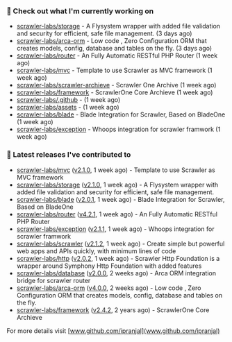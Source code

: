 ### 👷 Check out what I'm currently working on

- [scrawler-labs/storage](https://github.com/scrawler-labs/storage) - A Flysystem wrapper with added file validation and security for efficient, safe file management. (3 days ago)
- [scrawler-labs/arca-orm](https://github.com/scrawler-labs/arca-orm) -  Low code , Zero Configuration ORM that creates models, config, database and tables on the fly. (3 days ago)
- [scrawler-labs/router](https://github.com/scrawler-labs/router) - An Fully Automatic RESTful PHP Router (1 week ago)
- [scrawler-labs/mvc](https://github.com/scrawler-labs/mvc) - Template to use Scrawler as MVC framework (1 week ago)
- [scrawler-labs/scrawler-archieve](https://github.com/scrawler-labs/scrawler-archieve) - Scrawler One Archive (1 week ago)
- [scrawler-labs/framework](https://github.com/scrawler-labs/framework) - ScrawlerOne Core Archieve (1 week ago)
- [scrawler-labs/.github](https://github.com/scrawler-labs/.github) -  (1 week ago)
- [scrawler-labs/assets](https://github.com/scrawler-labs/assets) -  (1 week ago)
- [scrawler-labs/blade](https://github.com/scrawler-labs/blade) - Blade Integration for Scrawler, Based on BladeOne (1 week ago)
- [scrawler-labs/exception](https://github.com/scrawler-labs/exception) - Whoops integration for scrawler framwork (1 week ago)

### 🔭 Latest releases I've contributed to

- [scrawler-labs/mvc](https://github.com/scrawler-labs/mvc) ([v2.1.0](https://github.com/scrawler-labs/mvc/releases/tag/v2.1.0), 1 week ago) - Template to use Scrawler as MVC framework
- [scrawler-labs/storage](https://github.com/scrawler-labs/storage) ([v2.1.0](https://github.com/scrawler-labs/storage/releases/tag/v2.1.0), 1 week ago) - A Flysystem wrapper with added file validation and security for efficient, safe file management.
- [scrawler-labs/blade](https://github.com/scrawler-labs/blade) ([v2.0.1](https://github.com/scrawler-labs/blade/releases/tag/v2.0.1), 1 week ago) - Blade Integration for Scrawler, Based on BladeOne
- [scrawler-labs/router](https://github.com/scrawler-labs/router) ([v4.2.1](https://github.com/scrawler-labs/router/releases/tag/v4.2.1), 1 week ago) - An Fully Automatic RESTful PHP Router
- [scrawler-labs/exception](https://github.com/scrawler-labs/exception) ([v2.1.1](https://github.com/scrawler-labs/exception/releases/tag/v2.1.1), 1 week ago) - Whoops integration for scrawler framwork
- [scrawler-labs/scrawler](https://github.com/scrawler-labs/scrawler) ([v2.1.2](https://github.com/scrawler-labs/scrawler/releases/tag/v2.1.2), 1 week ago) - Create simple but powerful web apps and APIs quickly, with minimum lines of code
- [scrawler-labs/http](https://github.com/scrawler-labs/http) ([v2.0.2](https://github.com/scrawler-labs/http/releases/tag/v2.0.2), 1 week ago) - Scrawler Http Foundation is a wrapper around Symphony Http Foundation with added features
- [scrawler-labs/database](https://github.com/scrawler-labs/database) ([v2.0.0](https://github.com/scrawler-labs/database/releases/tag/v2.0.0), 2 weeks ago) - Arca ORM integration bridge for scrawler router
- [scrawler-labs/arca-orm](https://github.com/scrawler-labs/arca-orm) ([v4.0.0](https://github.com/scrawler-labs/arca-orm/releases/tag/v4.0.0), 2 weeks ago) -  Low code , Zero Configuration ORM that creates models, config, database and tables on the fly.
- [scrawler-labs/framework](https://github.com/scrawler-labs/framework) ([v2.4.2](https://github.com/scrawler-labs/framework/releases/tag/v2.4.2), 2 years ago) - ScrawlerOne Core Archieve

For more details visit [www.github.com/ipranjal](www.github.com/ipranjal)


